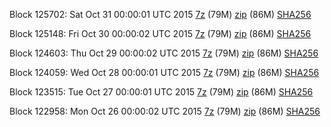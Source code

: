 Block 125702: Sat Oct 31 00:00:01 UTC 2015 [7z](https://transfer.sh/19kxZy/bootstrap.dat.20151031.7z) (79M) [zip](https://transfer.sh/4RwNj/bootstrap.dat.20151031.zip) (86M) [SHA256](https://transfer.sh/1aCr3o/sha256.txt)

Block 125148: Fri Oct 30 00:00:02 UTC 2015 [7z](https://transfer.sh/pX9B7/bootstrap.dat.20151030.7z) (79M) [zip](https://transfer.sh/f6Xud/bootstrap.dat.20151030.zip) (86M) [SHA256](https://transfer.sh/YhOgP/sha256.txt)

Block 124603: Thu Oct 29 00:00:02 UTC 2015 [7z](https://transfer.sh/16rXnX/bootstrap.dat.20151029.7z) (79M) [zip](https://transfer.sh/1gTblF/bootstrap.dat.20151029.zip) (86M) [SHA256](https://transfer.sh/zbRyT/sha256.txt)

Block 124059: Wed Oct 28 00:00:01 UTC 2015 [7z](https://transfer.sh/owaAn/bootstrap.dat.20151028.7z) (79M) [zip](https://transfer.sh/pCPZs/bootstrap.dat.20151028.zip) (86M) [SHA256](https://transfer.sh/Or0rh/sha256.txt)

Block 123515: Tue Oct 27 00:00:01 UTC 2015 [7z](https://transfer.sh/Uzoas/bootstrap.dat.20151027.7z) (79M) [zip](https://transfer.sh/9hNSJ/bootstrap.dat.20151027.zip) (86M) [SHA256](https://transfer.sh/6jSTs/sha256.txt)

Block 122958: Mon Oct 26 00:00:02 UTC 2015 [7z](https://transfer.sh/5U2de/bootstrap.dat.20151026.7z) (79M) [zip](https://transfer.sh/ilyYG/bootstrap.dat.20151026.zip) (86M) [SHA256](https://transfer.sh/1yUEP/sha256.txt)
